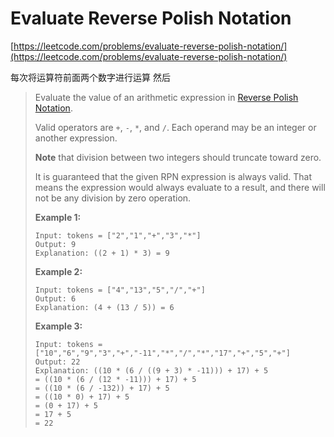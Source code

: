 # Evaluate Reverse Polish Notation

[https://leetcode.com/problems/evaluate-reverse-polish-notation/](https://leetcode.com/problems/evaluate-reverse-polish-notation/)

每次将运算符前面两个数字进行运算 然后&#x20;

> Evaluate the value of an arithmetic expression in [Reverse Polish Notation](http://en.wikipedia.org/wiki/Reverse\_Polish\_notation).
>
> Valid operators are `+`, `-`, `*`, and `/`. Each operand may be an integer or another expression.
>
> **Note** that division between two integers should truncate toward zero.
>
> It is guaranteed that the given RPN expression is always valid. That means the expression would always evaluate to a result, and there will not be any division by zero operation.
>
> &#x20;
>
> **Example 1:**
>
> ```
> Input: tokens = ["2","1","+","3","*"]
> Output: 9
> Explanation: ((2 + 1) * 3) = 9
> ```
>
> **Example 2:**
>
> ```
> Input: tokens = ["4","13","5","/","+"]
> Output: 6
> Explanation: (4 + (13 / 5)) = 6
> ```
>
> **Example 3:**
>
> ```
> Input: tokens = ["10","6","9","3","+","-11","*","/","*","17","+","5","+"]
> Output: 22
> Explanation: ((10 * (6 / ((9 + 3) * -11))) + 17) + 5
> = ((10 * (6 / (12 * -11))) + 17) + 5
> = ((10 * (6 / -132)) + 17) + 5
> = ((10 * 0) + 17) + 5
> = (0 + 17) + 5
> = 17 + 5
> = 22
> ```
